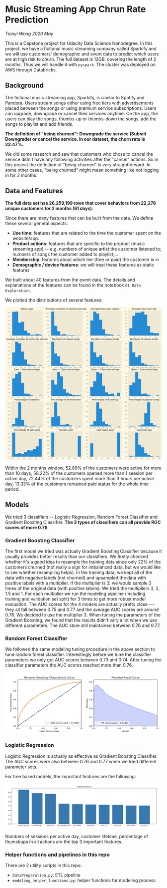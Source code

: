 # Music Streaming App Chrun Rate Prediction

*Tianyi Wang*
*2020 May*

This is a Capstone project for Udacity Data Science Nanodegree. In this project, we have a fictional music streaming company called Sparkify and we will use customers' demographic and event data to predict which users are at high risk to churn. The full dataset is 12GB, covering the length of 2 months. Thus we will handle it with `pyspark`. The cluster was deployed on AWS through Databricks.


## Background

The fictional music streaming app, Sparkify, is similar to Spotify and Pandora. Users stream songs either using free tiers with advertisements placed between the songs or using premium service subscriptions. Users can upgrade, downgrade or cancel their services anytime. On the app, the users can play the songs, thumbs-up or thumbs-down the songs, add the songs to playlist and add friends. 

**The definition of "being churned": Downgrade the service (Submit Downgrade) or cancel the service. In our dataset, the churn rate is 22.47%.**

We did some research and saw that customers who chose to cancel the service didn't have any following activities after the "cancel" actions. So in this project the definition of "being churned" is very straightforward. In some other cases, "being churned" might mean something like  not logging in for 3 months.


## Data and Features 

**The full data set has 26,259,199 rows that cover behaviors from 22,278 unique customers for 2 months (61 days).**

Since there are many features that can be built from the data. We define these several general aspects:

* **Use time**: features that are related to the time the customer spent on the website/app. 
* **Product actions**: features that are specific to the product (music streaming app) -- e.g. numbers of unique artist the customer listened to; numbers of songs the customer added to playlist;...
* **Membership**: features about which tier (free or paid) the customer is in
* **Demographic / device features**: we will treat these features as static features

We built about 40 features from the event data. The details and explanations of the features can be found in the notebook `01 Data Exploration`.

We plotted the distributions of several features:

![features](https://raw.githubusercontent.com/tianyiwangnova/2020_project__Music_Streaming_App_Churn_Prediction/master/screenshots/features.png)

Within the 2 months window, 52.89% of the customers were active for more than 10 days, 58.22% of the customers opened more than 1 seesion per active day, 72.44% of the customers spent more than 3 hours per active day, 13.33% of the customers remained paid status for the whole time period.


## Models

We tried 3 classifiers -- Logistic Regression, Random Forest Classifier and Gradient Boosting Classifier. **The 3 types of classifiers can all provide ROC scores of more 0.76**. 

### Gradient Boosting Classifier

The first model we tried was actually Gradient Boosting Classifier because it usually provides better results than our classifiers. We firstly checked whether it's a good idea to resample the training data since only 22% of the customers churned (not really a sign for imbalanced data, but we would like to see whether resampling helps). In the training data, we kept all of the data with negative labels (not churned) and upsampled the data with positive labels with a multiplier. If the multiplier is 3, we would sample 3 times of the original data (with positive labels). We tried the multipliers 3, 2, 1.5 and 1. For each multiplier we run the modeling pipeline (including training and validation set split) for 3 times to get more robust model evaluation. The AUC scores for the 4 models are actually pretty close --- they all fall between 0.75 and 0.77 and the average AUC scores are around 0.76. We decided to use the multiplier 3. When tuning the parameters of the Gradient Boosting, we found that the results didn't vary a lot when we use different parameters. The AUC store still maintained between 0.76 and 0.77.

### Random Forest Classifier

We followed the same modeling tuning procedure in the above section to tune random forest classifier. Interestingly before we tune the classifier parameters we only got AUC scores between 0.73 and 0.74. After tuning the classifier parameters the AUC scores reached more than 0.76.

![result](https://raw.githubusercontent.com/tianyiwangnova/2020_project__Music_Streaming_App_Churn_Prediction/master/screenshots/model%20result.png)

### Logistic Regression

Logistic Regression is actually as effective as Gradient Boosting Classifier. The AUC scores were also between 0.76 and 0.77 when we tried different parameter sets.


For tree based models, the important features are the following:

![feature importance](https://raw.githubusercontent.com/tianyiwangnova/2020_project__Music_Streaming_App_Churn_Prediction/master/screenshots/feature%20importance.png)

Numbers of sessions per active day, customer lifetime, percentage of thumsbups in all actions are the top 3 important features. 


### Helper functions and pipelines in this repo

There are 2 utility scripts in this repo:

* `DataPreparation.py`: ETL pipeline
* `modeling_helper_functions.py`: helper functions for modeling process